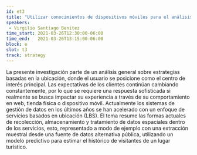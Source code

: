 ```yaml
---
id: et3
title: "Utilizar conocimientos de dispositivos móviles para el análisis del comportamiento espacio temporal de visitantes en una región"
speakers:
 - Virgilio Santiago Benitez
time_start: 2021-03-26T12:30:00-06:00
time_end:   2021-03-26T13:15:00-06:00
block: e
slot: t3
track: strategy
---
```


La presente investigación parte de un análisis general sobre estrategias basadas en la ubicación, donde el usuario se posicione como el centro de interés principal. Las expectativas de los clientes continúan cambiando constantemente, por lo que se requiere una respuesta sofisticada si realmente se busca impactar su experiencia a través de su comportamiento en web, tienda física o dispositivo móvil. Actualmente los sistemas de gestión de datos en los últimos años se han acelerado con un enfoque de servicios basados en ubicación (LBS). El tema resume las formas actuales de recolección, almacenamiento y tratamiento de datos espaciales dentro de los servicios, esto, representado a modo de ejemplo con una extracción muestral desde una fuente de datos alternativa pública, utilizando un modelo predictivo para estimar el histórico de visitantes de un lugar turístico.